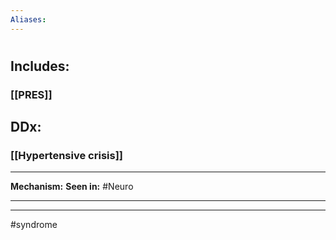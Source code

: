```yaml
---
Aliases:
---
```

# 
## Includes:
### [[PRES]]
## DDx:
### [[Hypertensive crisis]]

---
**Mechanism:**
**Seen in:** #Neuro 

---


---
#syndrome 